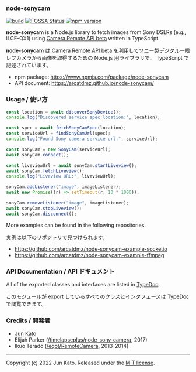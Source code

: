 ### node-sonycam

[![build](https://github.com/arcatdmz/node-sonycam/workflows/npm-publish/badge.svg)](https://github.com/arcatdmz/node-sonycam/actions?query=workflow%3Anpm-publish)
[![FOSSA Status](https://app.fossa.com/api/projects/git%2Bgithub.com%2Farcatdmz%2Fnode-sonycam.svg?type=shield)](https://app.fossa.com/projects/git%2Bgithub.com%2Farcatdmz%2Fnode-sonycam?ref=badge_shield)
[![npm version](https://img.shields.io/npm/v/node-sonycam)](https://www.npmjs.com/package/node-sonycam)

**node-sonycam** is a Node.js library to fetch images from Sony DSLRs (e.g., ILCE-QX1) using [Camera Remote API beta](https://developer.sony.com/develop/cameras/) written in TypeScript.

**node-sonycam** は [Camera Remote API beta](https://developer.sony.com/develop/cameras/) を利用してソニー製デジタル一眼レフカメラから画像を取得するための Node.js 用ライブラリで、 TypeScript で記述されています。

- npm package: https://www.npmjs.com/package/node-sonycam
- API document: https://arcatdmz.github.io/node-sonycam/

### Usage / 使い方

```javascript
const location = await discoverSonyDevice();
console.log("Discovered service spec location:", location);

const spec = await fetchSonyCamSpec(location);
const serviceUrl = findSonyCamUrl(spec);
console.log("Found Sony camera service url:", serviceUrl);

const sonyCam = new SonyCam(serviceUrl);
await sonyCam.connect();

const liveviewUrl = await sonyCam.startLiveview();
await sonyCam.fetchLiveview();
console.log("Liveview URL:", liveviewUrl);

sonyCam.addListener("image", imageListener);
await new Promise((r) => setTimeout(r, 10 * 1000));

sonyCam.removeListener("image", imageListener);
await sonyCam.stopLiveview();
await sonyCam.disconnect();
```

More examples can be found in the following repositories.

実例は以下のリポジトリで見つけられます。

- https://github.com/arcatdmz/node-sonycam-example-socketio
- https://github.com/arcatdmz/node-sonycam-example-ffmpeg

### API Documentation / API ドキュメント

All of the exported classes and interfaces are listed in [TypeDoc](https://arcatdmz.github.io/node-sonycam/).

このモジュールが export しているすべてのクラスとインタフェースは [TypeDoc](https://arcatdmz.github.io/node-sonycam/) で閲覧できます。

### Credits / 開発者

- [Jun Kato](https://junkato.jp)
- Elijah Parker ([/timelapseplus/node-sony-camera](https://github.com/timelapseplus/node-sony-camera), 2017)
- Ikuo Terado ([/eqot/RemoteCamera](https://github.com/eqot/RemoteCamera), 2013-2014)

---

Copyright (c) 2022 Jun Kato. Released under the [MIT license](https://opensource.org/licenses/MIT).
